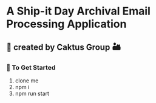 # A Ship-it Day Archival Email Processing Application
## 🌵 created by Caktus Group 🏜

### 🚀 To Get Started
1. clone me
2. npm i
3. npm run start

